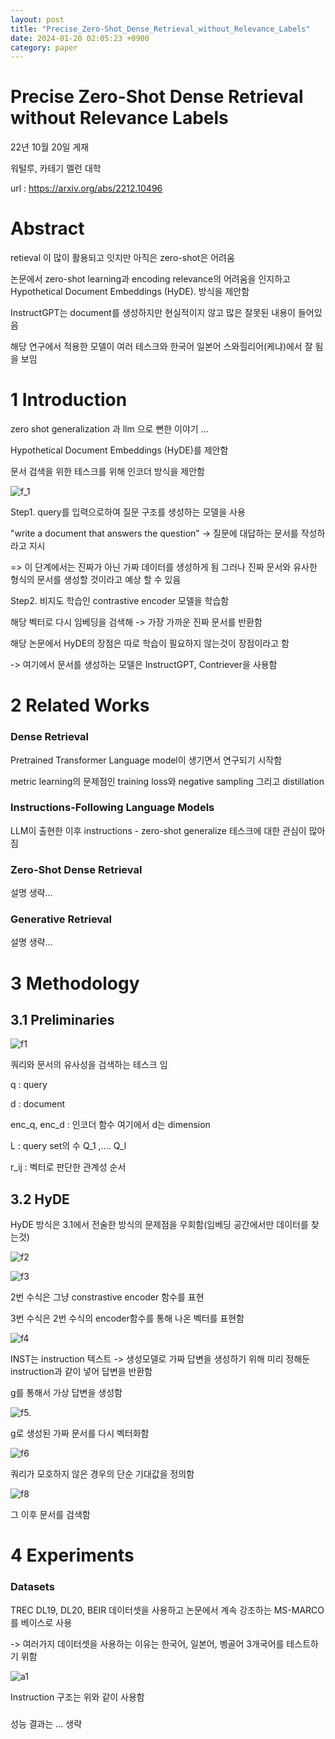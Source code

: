 ```yaml
---
layout: post
title: "Precise_Zero-Shot_Dense_Retrieval_without_Relevance_Labels"
date: 2024-01-20 02:05:23 +0900
category: paper
---
```


# Precise Zero-Shot Dense Retrieval without Relevance Labels



22년 10월 20일 게재 

워털루, 카테기 멜런 대학

url : https://arxiv.org/abs/2212.10496



# Abstract

retieval 이 많이 활용되고 잇지만 아직은 zero-shot은 어려움 

논문에서 zero-shot learning과 encoding relevance의 어려움을 인지하고  Hypothetical Document
Embeddings (HyDE). 방식을 제안함 

InstructGPT는 document를 생성하지만 현실적이지 않고 많은 잘못된 내용이 들어있음 



해당 연구에서 적용한 모델이 여러 테스크와 한국어 일본어 스와힐리어(케냐)에서 잘 됨을 보임 


# 1 Introduction

zero shot generalization 과 llm 으로 뻔한 이야기 ...

Hypothetical Document Embeddings (HyDE)를 제안함

 

문서 검색을 위한 테스크를 위해 인코더 방식을 제안함 

![f_1](\img\2024\Precise_Zero-Shot_Dense_Retrieval_without_Relevance_Labels\f_1.png)

Step1. query를 입력으로하여 질문 구조를 생성하는 모델을 사용 

"write a document that answers the question" -> 질문에 대답하는 문서를 작성하라고 지시 

=> 이 단계에서는 진짜가 아닌 가짜 데이터를 생성하게 됨 그러나 진짜 문서와 유사한 형식의 문서를 생성할 것이라고 예상 할 수 있음 

Step2. 비지도 학습인 contrastive encoder  모델을 학습함 

해당 벡터로 다시 임베딩을 검색해 -> 가장 가까운 진짜 문서를 반환함 



해당 논문에서 HyDE의 장점은 따로 학습이 필요하지 않는것이 장점이라고 함 

-> 여기에서 문서를 생성하는 모델은 InstructGPT, Contriever을 사용함 



# 2 Related Works

### Dense Retrieval 

Pretrained Transformer Language model이 생기면서 연구되기 시작함 

metric learning의 문제점인 training loss와 negative sampling 그리고 distillation

### Instructions-Following Language Models

LLM이 출현한 이후 instructions - zero-shot generalize 테스크에 대한 관심이 많아짐 

### Zero-Shot Dense Retrieval

설명 생략...

### Generative Retrieval 

설명 생략...



# 3 Methodology

## 3.1 Preliminaries

![f1](\img\2024\Precise_Zero-Shot_Dense_Retrieval_without_Relevance_Labels\f1.png)

쿼리와 문서의 유사성을 검색하는 테스크 임

q : query

d : document

enc_q, enc_d : 인코더 함수  여기에서 d는 dimension

L : query set의 수 Q_1 ,.... Q_l 

r_ij :  벡터로 판단한 관계성 순서 



## 3.2 HyDE

HyDE 방식은 3.1에서 전술한 방식의 문제점을 우회함(임베딩 공간에서만 데이터를 찾는것)

 ![f2](\img\2024\Precise_Zero-Shot_Dense_Retrieval_without_Relevance_Labels\f2.png)

![f3](\img\2024\Precise_Zero-Shot_Dense_Retrieval_without_Relevance_Labels\f3.png)

2번 수식은 그냥 constrastive encoder 함수를 표현  

3번 수식은 2번 수식의 encoder함수를 통해 나온 벡터를 표현함 

![f4](\img\2024\Precise_Zero-Shot_Dense_Retrieval_without_Relevance_Labels\f4.png)

INST는 instruction 텍스트  -> 생성모델로 가짜 답변을 생성하기 위해 미리 정해둔 instruction과 같이 넣어 답변을 반환함 

g를 통해서 가상 답변을 생성함 

![f5.](\img\2024\Precise_Zero-Shot_Dense_Retrieval_without_Relevance_Labels\f5..png)

g로 생성된 가짜 문서를 다시 벡터화함 

![f6](\img\2024\Precise_Zero-Shot_Dense_Retrieval_without_Relevance_Labels\f6.png)

쿼리가 모호하지 않은 경우의 단순 기대값을 정의함 

![f8](\img\2024\Precise_Zero-Shot_Dense_Retrieval_without_Relevance_Labels\f8.png)

그 이후 문서를 검색함 



# 4 Experiments

### Datasets

TREC DL19, DL20, BEIR 데이터셋을 사용하고 논문에서 계속 강조하는 MS-MARCO를 베이스로 사용

-> 여러가지 데이터셋을 사용하는 이유는 한국어, 일본어, 벵골어 3개국어를 테스트하기 위함 

![a1](\img\2024\Precise_Zero-Shot_Dense_Retrieval_without_Relevance_Labels\a1.png)

Instruction 구조는 위와 같이 사용함 

### 

성능 결과는 ... 생략 


